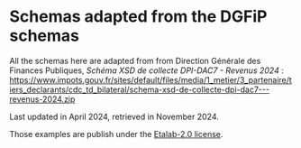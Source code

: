 # Schemas adapted from the DGFiP schemas

All the schemas here are adapted from from Direction Générale des Finances Publiques,
_Schéma XSD de collecte DPI-DAC7 - Revenus 2024_ :
https://www.impots.gouv.fr/sites/default/files/media/1_metier/3_partenaire/tiers_declarants/cdc_td_bilateral/schema-xsd-de-collecte-dpi-dac7---revenus-2024.zip

Last updated in April 2024, retrieved in November 2024.

Those examples are publish under the [Etalab-2.0 license](./LICENSE.md).
